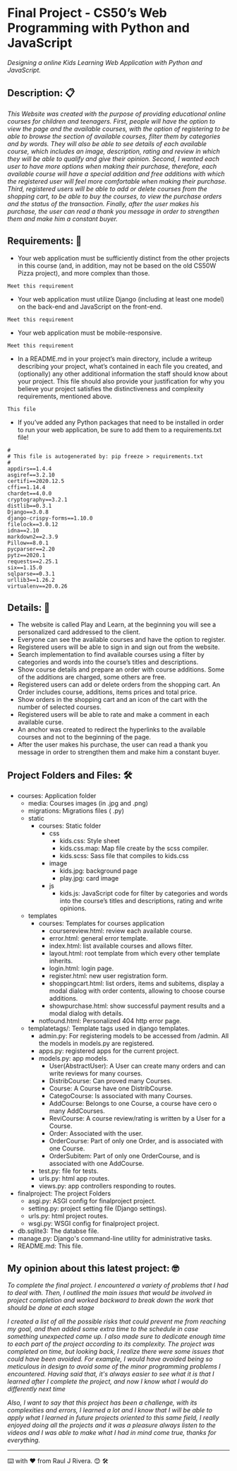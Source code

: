 
# Final Project - CS50’s Web Programming with Python and JavaScript

_Designing a online Kids Learning Web Application with Python and JavaScript._


## Description: 📋

_This Website was created with the purpose of providing educational online courses for children and teenagers. First, people will have the option to view the page and the available courses, with the option of registering to be able to browse the section of available courses, filter them by categories and by words. They will also be able to see details of each available course, which includes an image, description, rating and review in which they will be able to qualify and give their opinion. Second, I wanted each user to have more options when making their purchase, therefore, each available course will have a special addition and free additions with which the registered user will feel more comfortable when making their purchase. Third, registered users will be able to add or delete courses from the shopping cart, to be able to buy the courses, to view the purchase orders and the status of the transaction. Finally, after the user makes his purchase, the user can read a thank you message in order to strengthen them and make him a constant buyer._


## Requirements: 📌

* Your web application must be sufficiently distinct from the other projects in this course (and, in addition, may not be based on the old CS50W Pizza project), and more complex than those.
```
Meet this requirement
```
* Your web application must utilize Django (including at least one model) on the back-end and JavaScript on the front-end.
```
Meet this requirement
```
* Your web application must be mobile-responsive.
```
Meet this requirement
```
* In a README.md in your project’s main directory, include a writeup describing your project, what’s contained in each file you created, and (optionally) any other additional information the staff should know about your project. This file should also provide your justification for why you believe your project satisfies the distinctiveness and complexity requirements, mentioned above.
```
This file
```
* If you’ve added any Python packages that need to be installed in order to run your web application, be sure to add them to a requirements.txt file!
```
#
# This file is autogenerated by: pip freeze > requirements.txt
#
appdirs==1.4.4
asgiref==3.2.10
certifi==2020.12.5
cffi==1.14.4
chardet==4.0.0
cryptography==3.2.1
distlib==0.3.1
Django==3.0.8
django-crispy-forms==1.10.0
filelock==3.0.12
idna==2.10
markdown2==2.3.9
Pillow==8.0.1
pycparser==2.20
pytz==2020.1
requests==2.25.1
six==1.15.0
sqlparse==0.3.1
urllib3==1.26.2
virtualenv==20.0.26

```


## Details: 🚀

* The website is called Play and Learn, at the beginning you will see a personalized card addressed to the client.
* Everyone can see the available courses and have the option to register.
* Registered users will be able to sign in and sign out from the website.
* Search implementation to find available courses using a filter by categories and words into the course’s titles and descriptions.
* Show course details and prepare an order with course additions. Some of the additions are charged, some others are free.
* Registered users can add or delete orders from the shopping cart. An Order includes course, additions, items prices and total price.
* Show orders in the shopping cart and an icon of the cart with the number of selected courses.
* Registered users will be able to rate and make a comment in each available curse.
* An anchor was created to redirect the hyperlinks to the available courses and not to the beginning of the page.
* After the user makes his purchase, the user can read a thank you message in order to strengthen them and make him a constant buyer.


## Project Folders and Files: 🛠️

* courses: Application folder
    * media: Courses images (in .jpg and .png)
    * migrations: Migrations files ( .py)
    * static
        * courses: Static folder
            * css
                * kids.css: Style sheet
                * kids.css.map: Map file create by the scss compiler.
                * kids.scss: Sass file that compiles to kids.css
            * image
                * kids.jpg: background page
                * play.jpg: card image
            * js
                * kids.js: JavaScript code for filter by categories and words into the course’s titles and descriptions, rating and write opinions.
    * templates
        * courses: Templates for courses application
            * coursereview.html: review each available course.
            * error.html: general error template.
            * index.html: list available courses and allows filter.
            * layout.html: root template from which every other template inherits.
            * login.html: login page.
            * register.html: new user registration form.
            * shoppingcart.html: list orders, items and subitems, display a modal dialog with order contents, allowing to choose course additions.
            * showpurchase.html: show successful payment results and a modal dialog with details.
        * notfound.html: Personalized 404 http error page.
    * templatetags/: Template tags used in django templates.
        * admin.py: For registering models to be accessed from /admin. All the models in models.py are registered.
        * apps.py: registered apps for the current project.
        * models.py: app models.
            * User(AbstractUser): A User can create many orders and can write reviews for many courses.
            * DistribCourse: Can proved many Courses.
            * Course: A Course have one DistribCourse.
            * CategoCourse: Is associated with many Courses.
            * AddCourse: Belongs to one Course, a course have cero o many AddCourses.
            * ReviCourse: A course review/rating is written by a User for a Course.
            * Order: Associated with the user.
            * OrderCourse: Part of only one Order, and is associated with one Course.
            * OrderSubitem: Part of only one OrderCourse, and is associated with one AddCourse.
        * test.py: file for tests.
        * urls.py: html app routes.
        * views.py: app controllers responding to routes.
* finalproject: The project Folders
    * asgi.py: ASGI config for finalproject project.
    * setting.py: project setting file (Django settings).
    * urls.py: html project routes.
    * wsgi.py: WSGI config for finalproject project.
* db.sqlite3: The databse file.
* manage.py: Django's command-line utility for administrative tasks.
* README.md: This file.


## My opinion about this latest project: 🤓

_To complete the final project. I encountered a variety of problems that I had to deal with. Then, I outlined the main issues that would be involved in project completion and worked backward to break down the work that should be done at each stage_

_I created a list of all the possible risks that could prevent me from reaching my goal, and then added some extra time to the schedule in case something unexpected came up. I also made sure to dedicate enough time to each part of the project according to its complexity. The project was completed on time, but looking back, I realize there were some issues that could have been avoided. For example, I would have avoided being so meticulous in design to avoid some of the minor programming problems I encountered. Having said that, it's always easier to see what it is that I learned after I complete the project, and now I know what I would do differently next time_

_Also, I want to say that this project has been a challenge, with its complexities and errors, I learned a lot and I know that I will be able to apply what I learned in future projects oriented to this same field, I really enjoyed doing all the projects and it was a pleasure always listen to the videos and I was able to make what I had in mind come true, thanks for everything._

---
⌨️ with ❤️ from Raul J Rivera. 😊  🛠️
